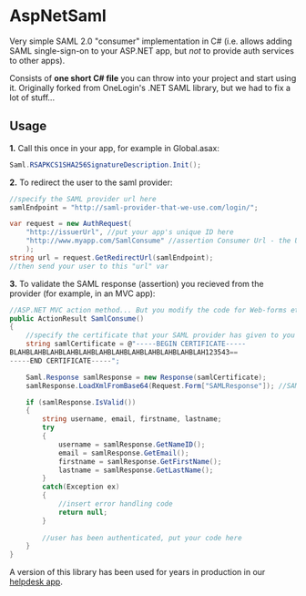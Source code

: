 # AspNetSaml

Very simple SAML 2.0 "consumer" implementation in C# (i.e. allows adding SAML single-sign-on to your ASP.NET app, but *not* to provide auth services to other apps).

Consists of **one short C# file** you can throw into your project and start using it. Originally forked from OneLogin's .NET SAML library, but we had to fix a lot of stuff...

## Usage

**1.** Call this once in your app, for example in Global.asax:
```c#
Saml.RSAPKCS1SHA256SignatureDescription.Init();
```
**2.** To redirect the user to the saml provider:
```c#
//specify the SAML provider url here
samlEndpoint = "http://saml-provider-that-we-use.com/login/";

var request = new AuthRequest(
	"http://issuerUrl", //put your app's unique ID here
	"http://www.myapp.com/SamlConsume" //assertion Consumer Url - the URL where the provider will send authenticated users back
	);
string url = request.GetRedirectUrl(samlEndpoint);
//then send your user to this "url" var
```
**3.** To validate the SAML response (assertion) you recieved from the provider (for example, in an MVC app):

```c#
//ASP.NET MVC action method... But you modify the code for Web-forms etc.
public ActionResult SamlConsume()
{
	//specify the certificate that your SAML provider has given to you
	string samlCertificate = @"-----BEGIN CERTIFICATE-----
BLAHBLAHBLAHBLAHBLAHBLAHBLAHBLAHBLAHBLAHBLAHBLAH123543==
-----END CERTIFICATE-----";

	Saml.Response samlResponse = new Response(samlCertificate);
	samlResponse.LoadXmlFromBase64(Request.Form["SAMLResponse"]); //SAML providers usually POST the data here

	if (samlResponse.IsValid())
	{
		string username, email, firstname, lastname;
		try
		{
			username = samlResponse.GetNameID();
			email = samlResponse.GetEmail();
			firstname = samlResponse.GetFirstName();
			lastname = samlResponse.GetLastName();
		}
		catch(Exception ex)
		{
			//insert error handling code
			return null;
		}
		
		//user has been authenticated, put your code here
	}
}
```


A version of this library has been used for years in production in our [helpdesk app](https://www.jitbit.com/hosted-helpdesk/).
